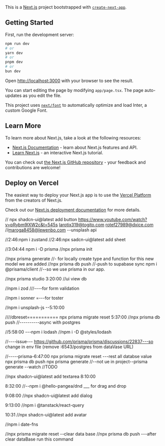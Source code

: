 This is a [Next.js](https://nextjs.org/) project bootstrapped with [`create-next-app`](https://github.com/vercel/next.js/tree/canary/packages/create-next-app).

## Getting Started

First, run the development server:

```bash
npm run dev
# or
yarn dev
# or
pnpm dev
# or
bun dev
```

Open [http://localhost:3000](http://localhost:3000) with your browser to see the result.

You can start editing the page by modifying `app/page.tsx`. The page auto-updates as you edit the file.

This project uses [`next/font`](https://nextjs.org/docs/basic-features/font-optimization) to automatically optimize and load Inter, a custom Google Font.

## Learn More

To learn more about Next.js, take a look at the following resources:

- [Next.js Documentation](https://nextjs.org/docs) - learn about Next.js features and API.
- [Learn Next.js](https://nextjs.org/learn) - an interactive Next.js tutorial.

You can check out [the Next.js GitHub repository](https://github.com/vercel/next.js/) - your feedback and contributions are welcome!

## Deploy on Vercel

The easiest way to deploy your Next.js app is to use the [Vercel Platform](https://vercel.com/new?utm_medium=default-template&filter=next.js&utm_source=create-next-app&utm_campaign=create-next-app-readme) from the creators of Next.js.

Check out our [Next.js deployment documentation](https://nextjs.org/docs/deployment) for more details.

//
npx shadcn-ui@latest add button
https://www.youtube.com/watch?v=pRybm9lXW2c&t=545s
larotix319@togito.com
rotef27989@dxice.com
//maroga8458@lewenbo.com --unsplash api

//2:46:npm i zustand
//2:46:npx sadcn-ui@latest add sheet

//3:04:44 npm i -D prisma
//npx prisma init

//npx prisma generate //- for locally create type and function for this new model we are added
//npx prisma db push //-push to supabase sync
npm i @prisama/client //--so we use prisma in our app.

//npx prisma studio 3:20:00 //ui view db

//npm i zod ///----for form validation

//npm i sonner =---for toster

//npm i unsplash-js --5:10:00

////dbreset===========
npx prisma migrate reset
5:37:00 //npx prisma db push //----------async with postgres

//5:58:00 ---npm i lodash
//npm i -D @styles/lodash

//----issue---
https://github.com/prisma/prisma/discussions/22837---so change in env file (remove :6543/postgres from dataVase URL)

//-----prisma-6:47:00
npx prisma migrate reset ---rest all databse value
npx prisma db push
npx prisma generate
//--not ue in project--prisma generate --watch //TODO

//npx shadcn-ui@latest add textarea 8:10:00

8:32:00
//--npm i @hello-pangea/dnd \_\_\_ for drag and drop

9:08:00
//npx shadcn-ui@latest add dialog

9:13:00
//npm i @tanstack/react-query

10:31
//npx shadcn-ui@latest add avatar

//npm i date-fns

//npx prisma migrate reset --clear data base
//npx prisma db push ---after clear dataBase run this command
